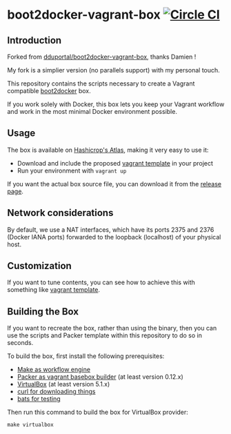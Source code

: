 # boot2docker-vagrant-box [![Circle CI](https://circleci.com/gh/AlbanMontaigu/docker-compose.svg?style=shield)](https://circleci.com/gh/AlbanMontaigu/boot2docker-vagrant-box)

## Introduction

Forked from [dduportal/boot2docker-vagrant-box](https://github.com/dduportal/boot2docker-vagrant-box), thanks Damien !

My fork is a simplier version (no parallels support) with my personal touch.

This repository contains the scripts necessary to create a Vagrant compatible [boot2docker](https://github.com/boot2docker/boot2docker) box.

If you work solely with Docker, this box lets you keep your Vagrant workflow and work in the most minimal Docker environment possible.

## Usage

The box is available on [Hashicrop's Atlas](https://atlas.hashicorp.com/AlbanMontaigu/boxes/boot2docker), making it very easy to use it:
* Download and include the proposed [vagrant template](https://github.com/AlbanMontaigu/boot2docker-vagrant-template) in your project
* Run your environment with  ```vagrant up```

If you want the actual box source file, you can download it from the [release page](https://github.com/AlbanMontaigu/boot2docker-vagrant-box/releases).

## Network considerations

By default, we use a NAT interfaces, which have its ports 2375 and 2376 (Docker IANA ports) forwarded to the loopback (localhost) of your physical host.

## Customization

If you want to tune contents, you can see how to achieve this with something like [vagrant template](https://github.com/AlbanMontaigu/boot2docker-vagrant-template).

## Building the Box

If you want to recreate the box, rather than using the binary, then you can use the scripts and Packer template within this repository to do so in seconds.

To build the box, first install the following prerequisites:

  * [Make as workflow engine](http://www.gnu.org/software/make/)
  * [Packer as vagrant basebox builder](http://www.packer.io) (at least version 0.12.x)
  * [VirtualBox](http://www.virtualbox.org) (at least version 5.1.x)
  * [curl for downloading things](http://curl.haxx.se)
  * [bats for testing](https://github.com/sstephenson/bats)

Then run this command to build the box for VirtualBox provider:

```
make virtualbox
```
